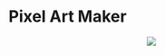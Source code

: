 # Pixel Art Maker
<p align="center">
  <img src="https://github.com/loanttran/Udacity-Front-End-Nanodegree-Lab2-Pixel-Art-Maker/tree/master/images"> 
</p>
